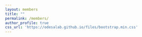 ```yaml
---
layout: members
title: ""
permalink: /members/
author_profile: true
css_url: 'https://odesalab.github.io/files/bootstrap.min.css'
---
```

